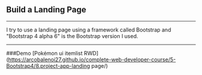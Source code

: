 ## Build a Landing Page 
---
 I try to use a landing page using a framework called Bootstrap and  "Bootstrap 4 alpha 6"  is the Bootstrap version I used.

---
###Demo
[Pokémon ui itemlist RWD](https://arcobalenoi27.github.io/complete-web-developer-course/5-Bootstrap4/8.project-app-landing page/)

